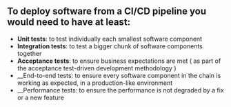 ## To deploy software from a CI/CD pipeline you would need to have at least:

  * __Unit tests__: to test individually each smallest software component
  * __Integration tests__: to test a bigger chunk of software components together
  * __Acceptance tests__: to ensure business expectations are met ( as part of the acceptance test-driven development methodology )
  * __End-to-end tests: to ensure every software component in the chain is working as expected, in a production-like environment
  * __Performance tests: to ensure the performance is not degraded by a fix or a new feature
